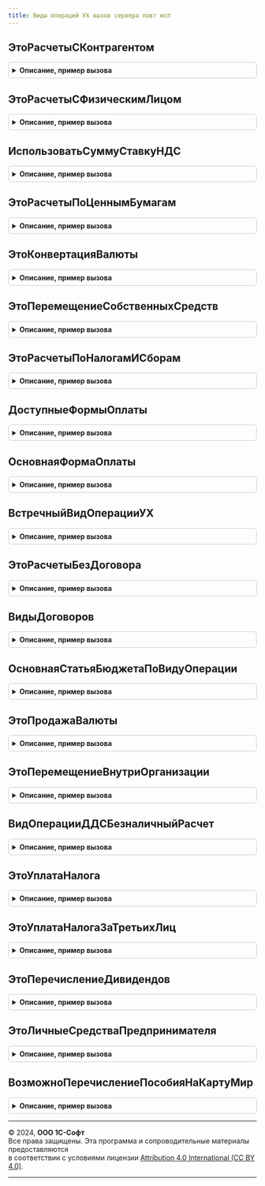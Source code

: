 ```yaml
---
title: Виды операций УХ вызов сервера повт исп
---
```



## ЭтоРасчетыСКонтрагентом
<details style="margin: 1em 0; padding: 0.5em; border: 1px solid #ccc; border-radius: 6px;">

<summary style="font-weight: bold; cursor: pointer;">Описание, пример вызова</summary>

```bsl

Функция ЭтоРасчетыСКонтрагентом(ВидОперацииУХ) Экспорт
```

Пример вызова
```bsl
Результат = ВидыОперацийУХВызовСервераПовтИсп.ЭтоРасчетыСКонтрагентом(ВидОперацииУХ) 
```
</details>

## ЭтоРасчетыСФизическимЛицом
<details style="margin: 1em 0; padding: 0.5em; border: 1px solid #ccc; border-radius: 6px;">

<summary style="font-weight: bold; cursor: pointer;">Описание, пример вызова</summary>

```bsl

Функция ЭтоРасчетыСФизическимЛицом(ВидОперацииУХ) Экспорт
```

Пример вызова
```bsl
Результат = ВидыОперацийУХВызовСервераПовтИсп.ЭтоРасчетыСФизическимЛицом(ВидОперацииУХ) 
```
</details>

## ИспользоватьСуммуСтавкуНДС
<details style="margin: 1em 0; padding: 0.5em; border: 1px solid #ccc; border-radius: 6px;">

<summary style="font-weight: bold; cursor: pointer;">Описание, пример вызова</summary>

```bsl

Функция ИспользоватьСуммуСтавкуНДС(ВидОперацииУХ) Экспорт
```

Пример вызова
```bsl
Результат = ВидыОперацийУХВызовСервераПовтИсп.ИспользоватьСуммуСтавкуНДС(ВидОперацииУХ) 
```
</details>

## ЭтоРасчетыПоЦеннымБумагам
<details style="margin: 1em 0; padding: 0.5em; border: 1px solid #ccc; border-radius: 6px;">

<summary style="font-weight: bold; cursor: pointer;">Описание, пример вызова</summary>

```bsl

Функция ЭтоРасчетыПоЦеннымБумагам(ВидОперацииУХ) Экспорт
```

Пример вызова
```bsl
Результат = ВидыОперацийУХВызовСервераПовтИсп.ЭтоРасчетыПоЦеннымБумагам(ВидОперацииУХ) 
```
</details>

## ЭтоКонвертацияВалюты
<details style="margin: 1em 0; padding: 0.5em; border: 1px solid #ccc; border-radius: 6px;">

<summary style="font-weight: bold; cursor: pointer;">Описание, пример вызова</summary>

```bsl

Функция ЭтоКонвертацияВалюты(ВидОперацииУХ) Экспорт
```

Пример вызова
```bsl
Результат = ВидыОперацийУХВызовСервераПовтИсп.ЭтоКонвертацияВалюты(ВидОперацииУХ) 
```
</details>

## ЭтоПеремещениеСобственныхСредств
<details style="margin: 1em 0; padding: 0.5em; border: 1px solid #ccc; border-radius: 6px;">

<summary style="font-weight: bold; cursor: pointer;">Описание, пример вызова</summary>

```bsl

Функция ЭтоПеремещениеСобственныхСредств(ВидОперацииУХ) Экспорт
```

Пример вызова
```bsl
Результат = ВидыОперацийУХВызовСервераПовтИсп.ЭтоПеремещениеСобственныхСредств(ВидОперацииУХ) 
```
</details>

## ЭтоРасчетыПоНалогамИСборам
<details style="margin: 1em 0; padding: 0.5em; border: 1px solid #ccc; border-radius: 6px;">

<summary style="font-weight: bold; cursor: pointer;">Описание, пример вызова</summary>

```bsl

Функция ЭтоРасчетыПоНалогамИСборам(ВидОперацииУХ) Экспорт
```

Пример вызова
```bsl
Результат = ВидыОперацийУХВызовСервераПовтИсп.ЭтоРасчетыПоНалогамИСборам(ВидОперацииУХ) 
```
</details>

## ДоступныеФормыОплаты
<details style="margin: 1em 0; padding: 0.5em; border: 1px solid #ccc; border-radius: 6px;">

<summary style="font-weight: bold; cursor: pointer;">Описание, пример вызова</summary>

```bsl

Функция ДоступныеФормыОплаты(ВидОперацииУХ) Экспорт
```

Пример вызова
```bsl
Результат = ВидыОперацийУХВызовСервераПовтИсп.ДоступныеФормыОплаты(ВидОперацииУХ) 
```
</details>

## ОсновнаяФормаОплаты
<details style="margin: 1em 0; padding: 0.5em; border: 1px solid #ccc; border-radius: 6px;">

<summary style="font-weight: bold; cursor: pointer;">Описание, пример вызова</summary>

```bsl

Функция ОсновнаяФормаОплаты(ВидОперацииУХ) Экспорт
```

Пример вызова
```bsl
Результат = ВидыОперацийУХВызовСервераПовтИсп.ОсновнаяФормаОплаты(ВидОперацииУХ) 
```
</details>

## ВстречныйВидОперацииУХ
<details style="margin: 1em 0; padding: 0.5em; border: 1px solid #ccc; border-radius: 6px;">

<summary style="font-weight: bold; cursor: pointer;">Описание, пример вызова</summary>

```bsl

Функция ВстречныйВидОперацииУХ(ВидОперацииУХ) Экспорт
```

Пример вызова
```bsl
Результат = ВидыОперацийУХВызовСервераПовтИсп.ВстречныйВидОперацииУХ(ВидОперацииУХ) 
```
</details>

## ЭтоРасчетыБезДоговора
<details style="margin: 1em 0; padding: 0.5em; border: 1px solid #ccc; border-radius: 6px;">

<summary style="font-weight: bold; cursor: pointer;">Описание, пример вызова</summary>

```bsl

Функция ЭтоРасчетыБезДоговора(ВидОперацииУХ) Экспорт
```

Пример вызова
```bsl
Результат = ВидыОперацийУХВызовСервераПовтИсп.ЭтоРасчетыБезДоговора(ВидОперацииУХ) 
```
</details>

## ВидыДоговоров
<details style="margin: 1em 0; padding: 0.5em; border: 1px solid #ccc; border-radius: 6px;">

<summary style="font-weight: bold; cursor: pointer;">Описание, пример вызова</summary>

```bsl

// Возвращает массив видов договоров, разрешенных для ВидаОперацииУХ
Функция ВидыДоговоров(ВидОперацииУХ) Экспорт
```

Пример вызова
```bsl
Результат = ВидыОперацийУХВызовСервераПовтИсп.ВидыДоговоров(ВидОперацииУХ) 
```
</details>

## ОсновнаяСтатьяБюджетаПоВидуОперации
<details style="margin: 1em 0; padding: 0.5em; border: 1px solid #ccc; border-radius: 6px;">

<summary style="font-weight: bold; cursor: pointer;">Описание, пример вызова</summary>

```bsl

// Возвращает основную статью бюджета по виду операции УХ
Функция ОсновнаяСтатьяБюджетаПоВидуОперации(ВидОперацииУХ) Экспорт
```

Пример вызова
```bsl
Результат = ВидыОперацийУХВызовСервераПовтИсп.ОсновнаяСтатьяБюджетаПоВидуОперации(ВидОперацииУХ) 
```
</details>

## ЭтоПродажаВалюты
<details style="margin: 1em 0; padding: 0.5em; border: 1px solid #ccc; border-radius: 6px;">

<summary style="font-weight: bold; cursor: pointer;">Описание, пример вызова</summary>

```bsl

// Возвращает истина если это операция продажи валюты
Функция ЭтоПродажаВалюты(ВидОперацииУХ) Экспорт
```

Пример вызова
```bsl
Результат = ВидыОперацийУХВызовСервераПовтИсп.ЭтоПродажаВалюты(ВидОперацииУХ) 
```
</details>

## ЭтоПеремещениеВнутриОрганизации
<details style="margin: 1em 0; padding: 0.5em; border: 1px solid #ccc; border-radius: 6px;">

<summary style="font-weight: bold; cursor: pointer;">Описание, пример вызова</summary>

```bsl

// Возвращает истина если это операция перемещения внутри организаци
Функция ЭтоПеремещениеВнутриОрганизации(ВидОперацииУХ) Экспорт
```

Пример вызова
```bsl
Результат = ВидыОперацийУХВызовСервераПовтИсп.ЭтоПеремещениеВнутриОрганизации(ВидОперацииУХ) 
```
</details>

## ВидОперацииДДСБезналичныйРасчет
<details style="margin: 1em 0; padding: 0.5em; border: 1px solid #ccc; border-radius: 6px;">

<summary style="font-weight: bold; cursor: pointer;">Описание, пример вызова</summary>

```bsl

Функция ВидОперацииДДСБезналичныйРасчет(ВидОперацииУХ) Экспорт
```

Пример вызова
```bsl
Результат = ВидыОперацийУХВызовСервераПовтИсп.ВидОперацииДДСБезналичныйРасчет(ВидОперацииУХ) 
```
</details>

## ЭтоУплатаНалога
<details style="margin: 1em 0; padding: 0.5em; border: 1px solid #ccc; border-radius: 6px;">

<summary style="font-weight: bold; cursor: pointer;">Описание, пример вызова</summary>

```bsl

Функция ЭтоУплатаНалога(ВидОперацииУХ) Экспорт
```

Пример вызова
```bsl
Результат = ВидыОперацийУХВызовСервераПовтИсп.ЭтоУплатаНалога(ВидОперацииУХ) 
```
</details>

## ЭтоУплатаНалогаЗаТретьихЛиц
<details style="margin: 1em 0; padding: 0.5em; border: 1px solid #ccc; border-radius: 6px;">

<summary style="font-weight: bold; cursor: pointer;">Описание, пример вызова</summary>

```bsl

Функция ЭтоУплатаНалогаЗаТретьихЛиц(ВидОперацииУХ) Экспорт
```

Пример вызова
```bsl
Результат = ВидыОперацийУХВызовСервераПовтИсп.ЭтоУплатаНалогаЗаТретьихЛиц(ВидОперацииУХ) 
```
</details>

## ЭтоПеречислениеДивидендов
<details style="margin: 1em 0; padding: 0.5em; border: 1px solid #ccc; border-radius: 6px;">

<summary style="font-weight: bold; cursor: pointer;">Описание, пример вызова</summary>

```bsl

Функция ЭтоПеречислениеДивидендов(ВидОперацииУХ) Экспорт
```

Пример вызова
```bsl
Результат = ВидыОперацийУХВызовСервераПовтИсп.ЭтоПеречислениеДивидендов(ВидОперацииУХ) 
```
</details>

## ЭтоЛичныеСредстваПредпринимателя
<details style="margin: 1em 0; padding: 0.5em; border: 1px solid #ccc; border-radius: 6px;">

<summary style="font-weight: bold; cursor: pointer;">Описание, пример вызова</summary>

```bsl

Функция ЭтоЛичныеСредстваПредпринимателя(ВидОперацииУХ) Экспорт
```

Пример вызова
```bsl
Результат = ВидыОперацийУХВызовСервераПовтИсп.ЭтоЛичныеСредстваПредпринимателя(ВидОперацииУХ) 
```
</details>

## ВозможноПеречислениеПособияНаКартуМир
<details style="margin: 1em 0; padding: 0.5em; border: 1px solid #ccc; border-radius: 6px;">

<summary style="font-weight: bold; cursor: pointer;">Описание, пример вызова</summary>

```bsl

Функция ВозможноПеречислениеПособияНаКартуМир(ВидОперацииУХ) Экспорт
```

Пример вызова
```bsl
Результат = ВидыОперацийУХВызовСервераПовтИсп.ВозможноПеречислениеПособияНаКартуМир(ВидОперацииУХ) 
```
</details>

---

© 2024, **ООО 1С-Софт**  
Все права защищены. Эта программа и сопроводительные материалы предоставляются  
в соответствии с условиями лицензии [Attribution 4.0 International (CC BY 4.0)](https://creativecommons.org/licenses/by/4.0/legalcode).

---
